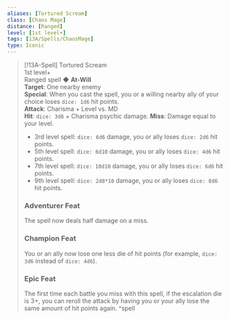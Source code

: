 ```yaml
---
aliases: [Tortured Scream]
class: [Chaos Mage]
distance: [Ranged]
level: [1st level+]
tags: [13A/Spells/ChaosMage]
type: Iconic
---
```


> [!13A-Spell] Tortured Scream  
> 1st level+  
> Ranged spell ◆ **At-Will**  
> **Target**: One nearby enemy  
> **Special**: When you cast the spell, you or a willing nearby ally of your choice loses `dice: 1d6` hit points.  
> **Attack**: Charisma + Level vs. MD  
> **Hit**: `dice: 3d6` + Charisma psychic damage.
> **Miss**: Damage equal to your level.
>
> - 3rd level spell: `dice: 6d6` damage, you or ally loses `dice: 2d6` hit points.
> - 5th level spell: `dice: 6d10` damage, you or ally loses `dice: 4d6` hit points.
> - 7th level spell: `dice: 10d10` damage, you or ally loses `dice: 6d6` hit points.
> - 9th level spell: `dice: 2d8*10` damage, you or ally loses `dice: 8d6` hit points.
>
> ### Adventurer Feat
> The spell now deals half damage on a miss.
>
> ### Champion Feat
> You or an ally now lose one less die of hit points (for example, `dice: 3d6` instead of `dice: 4d6`).
>
> ### Epic Feat
> The first time each battle you miss with this spell, if the escalation die is 3+, you can reroll the attack by having you or your ally lose the same amount of hit points again.
^spell
